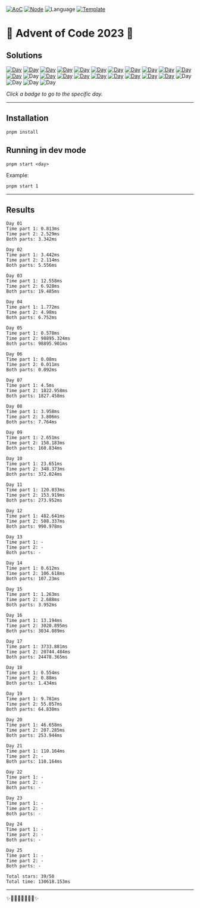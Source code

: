 <!-- Entries between SOLUTIONS and RESULTS tags are auto-generated -->

[![AoC](https://badgen.net/badge/AoC/2023/blue)](https://adventofcode.com/2023)
[![Node](https://badgen.net/badge/Node/v16.13.0+/blue)](https://nodejs.org/en/download/)
![Language](https://badgen.net/badge/Language/JavaScript/blue)
[![Template](https://badgen.net/badge/Template/aocrunner/blue)](https://github.com/caderek/aocrunner)

# 🎄 Advent of Code 2023 🎄

## Solutions

<!--SOLUTIONS-->

[![Day](https://badgen.net/badge/01/%E2%98%85%E2%98%85/green)](src/day01)
[![Day](https://badgen.net/badge/02/%E2%98%85%E2%98%85/green)](src/day02)
[![Day](https://badgen.net/badge/03/%E2%98%85%E2%98%85/green)](src/day03)
[![Day](https://badgen.net/badge/04/%E2%98%85%E2%98%85/green)](src/day04)
[![Day](https://badgen.net/badge/05/%E2%98%85%E2%98%85/green)](src/day05)
[![Day](https://badgen.net/badge/06/%E2%98%85%E2%98%85/green)](src/day06)
[![Day](https://badgen.net/badge/07/%E2%98%85%E2%98%85/green)](src/day07)
[![Day](https://badgen.net/badge/08/%E2%98%85%E2%98%85/green)](src/day08)
[![Day](https://badgen.net/badge/09/%E2%98%85%E2%98%85/green)](src/day09)
[![Day](https://badgen.net/badge/10/%E2%98%85%E2%98%85/green)](src/day10)
[![Day](https://badgen.net/badge/11/%E2%98%85%E2%98%85/green)](src/day11)
[![Day](https://badgen.net/badge/12/%E2%98%85%E2%98%85/green)](src/day12)
![Day](https://badgen.net/badge/13/%E2%98%86%E2%98%86/gray)
[![Day](https://badgen.net/badge/14/%E2%98%85%E2%98%85/green)](src/day14)
[![Day](https://badgen.net/badge/15/%E2%98%85%E2%98%85/green)](src/day15)
[![Day](https://badgen.net/badge/16/%E2%98%85%E2%98%85/green)](src/day16)
[![Day](https://badgen.net/badge/17/%E2%98%85%E2%98%85/green)](src/day17)
[![Day](https://badgen.net/badge/18/%E2%98%85%E2%98%85/green)](src/day18)
[![Day](https://badgen.net/badge/19/%E2%98%85%E2%98%85/green)](src/day19)
[![Day](https://badgen.net/badge/20/%E2%98%85%E2%98%85/green)](src/day20)
[![Day](https://badgen.net/badge/21/%E2%98%85%E2%98%86/yellow)](src/day21)
![Day](https://badgen.net/badge/22/%E2%98%86%E2%98%86/gray)
![Day](https://badgen.net/badge/23/%E2%98%86%E2%98%86/gray)
![Day](https://badgen.net/badge/24/%E2%98%86%E2%98%86/gray)
![Day](https://badgen.net/badge/25/%E2%98%86%E2%98%86/gray)

<!--/SOLUTIONS-->

_Click a badge to go to the specific day._

---

## Installation

```
pnpm install
```

## Running in dev mode

```
pnpm start <day>
```

Example:

```
pnpm start 1
```

---

## Results

<!--RESULTS-->

```
Day 01
Time part 1: 0.813ms
Time part 2: 2.529ms
Both parts: 3.342ms
```

```
Day 02
Time part 1: 3.442ms
Time part 2: 2.114ms
Both parts: 5.556ms
```

```
Day 03
Time part 1: 12.558ms
Time part 2: 6.928ms
Both parts: 19.485ms
```

```
Day 04
Time part 1: 1.772ms
Time part 2: 4.98ms
Both parts: 6.752ms
```

```
Day 05
Time part 1: 0.578ms
Time part 2: 98895.324ms
Both parts: 98895.901ms
```

```
Day 06
Time part 1: 0.08ms
Time part 2: 0.011ms
Both parts: 0.092ms
```

```
Day 07
Time part 1: 4.5ms
Time part 2: 1822.958ms
Both parts: 1827.458ms
```

```
Day 08
Time part 1: 3.958ms
Time part 2: 3.806ms
Both parts: 7.764ms
```

```
Day 09
Time part 1: 2.651ms
Time part 2: 158.183ms
Both parts: 160.834ms
```

```
Day 10
Time part 1: 23.651ms
Time part 2: 348.373ms
Both parts: 372.024ms
```

```
Day 11
Time part 1: 120.033ms
Time part 2: 153.919ms
Both parts: 273.952ms
```

```
Day 12
Time part 1: 482.641ms
Time part 2: 508.337ms
Both parts: 990.978ms
```

```
Day 13
Time part 1: -
Time part 2: -
Both parts: -
```

```
Day 14
Time part 1: 0.612ms
Time part 2: 106.618ms
Both parts: 107.23ms
```

```
Day 15
Time part 1: 1.263ms
Time part 2: 2.688ms
Both parts: 3.952ms
```

```
Day 16
Time part 1: 13.194ms
Time part 2: 3020.895ms
Both parts: 3034.089ms
```

```
Day 17
Time part 1: 3733.881ms
Time part 2: 20744.484ms
Both parts: 24478.365ms
```

```
Day 18
Time part 1: 0.554ms
Time part 2: 0.88ms
Both parts: 1.434ms
```

```
Day 19
Time part 1: 9.781ms
Time part 2: 55.057ms
Both parts: 64.838ms
```

```
Day 20
Time part 1: 46.658ms
Time part 2: 207.285ms
Both parts: 253.944ms
```

```
Day 21
Time part 1: 110.164ms
Time part 2: -
Both parts: 110.164ms
```

```
Day 22
Time part 1: -
Time part 2: -
Both parts: -
```

```
Day 23
Time part 1: -
Time part 2: -
Both parts: -
```

```
Day 24
Time part 1: -
Time part 2: -
Both parts: -
```

```
Day 25
Time part 1: -
Time part 2: -
Both parts: -
```

```
Total stars: 39/50
Total time: 130618.153ms
```

<!--/RESULTS-->

---

✨🎄🎁🎄🎅🎄🎁🎄✨